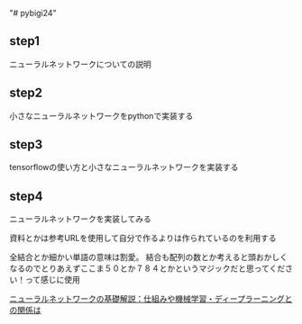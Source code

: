 "# pybigi24" 

## step1
ニューラルネットワークについての説明

## step2 
小さなニューラルネットワークをpythonで実装する

## step3
tensorflowの使い方と小さなニューラルネットワークを実装する

## step4
ニューラルネットワークを実装してみる


資料とかは参考URLを使用して自分で作るよりは作られているのを利用する

全結合とか細かい単語の意味は割愛。
結合も配列の数とか考えると頭おかしくなるのでとりあえずここま５０とか７８４とかというマジックだと思ってください！って感じに使用

[ニューラルネットワークの基礎解説：仕組みや機械学習・ディープラーニングとの関係は](https://www.sbbit.jp/article/cont1/33345)
